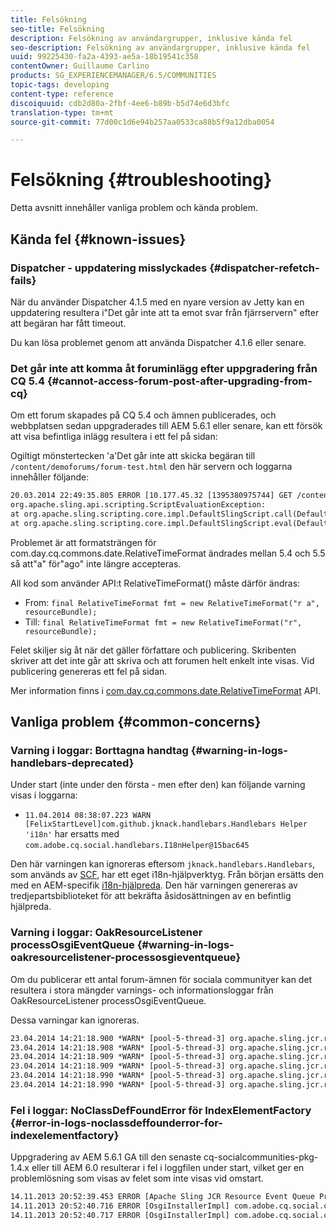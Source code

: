 ```yaml
---
title: Felsökning
seo-title: Felsökning
description: Felsökning av användargrupper, inklusive kända fel
seo-description: Felsökning av användargrupper, inklusive kända fel
uuid: 99225430-fa2a-4393-ae5a-18b19541c358
contentOwner: Guillaume Carlino
products: SG_EXPERIENCEMANAGER/6.5/COMMUNITIES
topic-tags: developing
content-type: reference
discoiquuid: cdb2d80a-2fbf-4ee6-b89b-b5d74e6d3bfc
translation-type: tm+mt
source-git-commit: 77d00c1d6e94b257aa0533ca88b5f9a12dba0054

---
```



# Felsökning {#troubleshooting}

Detta avsnitt innehåller vanliga problem och kända problem.

## Kända fel {#known-issues}

### Dispatcher - uppdatering misslyckades {#dispatcher-refetch-fails}

När du använder Dispatcher 4.1.5 med en nyare version av Jetty kan en uppdatering resultera i&quot;Det går inte att ta emot svar från fjärrservern&quot; efter att begäran har fått timeout.

Du kan lösa problemet genom att använda Dispatcher 4.1.6 eller senare.

### Det går inte att komma åt foruminlägg efter uppgradering från CQ 5.4 {#cannot-access-forum-post-after-upgrading-from-cq}

Om ett forum skapades på CQ 5.4 och ämnen publicerades, och webbplatsen sedan uppgraderades till AEM 5.6.1 eller senare, kan ett försök att visa befintliga inlägg resultera i ett fel på sidan:

Ogiltigt mönstertecken &#39;a&#39;Det går inte att skicka begäran till `/content/demoforums/forum-test.html` den här servern och loggarna innehåller följande:

```xml
20.03.2014 22:49:35.805 ERROR [10.177.45.32 [1395380975744] GET /content/demoforums/forum-test.html HTTP/1.1] com.day.cq.wcm.tags.IncludeTag Error while executing script content.jsp
org.apache.sling.api.scripting.ScriptEvaluationException:
at org.apache.sling.scripting.core.impl.DefaultSlingScript.call(DefaultSlingScript.java:388)
at org.apache.sling.scripting.core.impl.DefaultSlingScript.eval(DefaultSlingScript.java:171)
```

Problemet är att formatsträngen för com.day.cq.commons.date.RelativeTimeFormat ändrades mellan 5.4 och 5.5 så att&quot;a&quot; för&quot;ago&quot; inte längre accepteras.

All kod som använder API:t RelativeTimeFormat() måste därför ändras:

* From: `final RelativeTimeFormat fmt = new RelativeTimeFormat("r a", resourceBundle);`
* Till: `final RelativeTimeFormat fmt = new RelativeTimeFormat("r", resourceBundle);`

Felet skiljer sig åt när det gäller författare och publicering. Skribenten skriver att det inte går att skriva och att forumen helt enkelt inte visas. Vid publicering genereras ett fel på sidan.

Mer information finns i [com.day.cq.commons.date.RelativeTimeFormat](https://helpx.adobe.com/experience-manager/6-5/sites/developing/using/reference-materials/javadoc/com/day/cq/commons/date/RelativeTimeFormat.html) API.

## Vanliga problem {#common-concerns}

### Varning i loggar: Borttagna handtag {#warning-in-logs-handlebars-deprecated}

Under start (inte under den första - men efter den) kan följande varning visas i loggarna:

* `11.04.2014 08:38:07.223 WARN [FelixStartLevel]com.github.jknack.handlebars.Handlebars Helper 'i18n'` har ersatts med `com.adobe.cq.social.handlebars.I18nHelper@15bac645`

Den här varningen kan ignoreras eftersom `jknack.handlebars.Handlebars`, som används av [SCF](scf.md#handlebarsjavascripttemplatinglanguage), har ett eget i18n-hjälpverktyg. Från början ersätts den med en AEM-specifik [i18n-hjälpreda](handlebars-helpers.md#i-n). Den här varningen genereras av tredjepartsbiblioteket för att bekräfta åsidosättningen av en befintlig hjälpreda.

### Varning i loggar: OakResourceListener processOsgiEventQueue {#warning-in-logs-oakresourcelistener-processosgieventqueue}

Om du publicerar ett antal forum-ämnen för sociala communityer kan det resultera i stora mängder varnings- och informationsloggar från OakResourceListener processOsgiEventQueue.

Dessa varningar kan ignoreras.

```xml
23.04.2014 14:21:18.900 *WARN* [pool-5-thread-3] org.apache.sling.jcr.resource.internal.OakResourceListener processOsgiEventQueue: Resource at /var/search-collections/ugc-sc/_m.frq/jcr:content not found, which is not expected for an added or modified node
23.04.2014 14:21:18.908 *WARN* [pool-5-thread-3] org.apache.sling.jcr.resource.internal.OakResourceListener processOsgiEventQueue: Resource at /var/search-collections/ugc-sc/_m.prx/jcr:content not found, which is not expected for an added or modified node
23.04.2014 14:21:18.909 *WARN* [pool-5-thread-3] org.apache.sling.jcr.resource.internal.OakResourceListener processOsgiEventQueue: Resource at /var/replication/data/1f799fb4-0aeb-4660-aadb-705657f16048/67/67699ab5-9d57-4c79-a755-2727ba9e6452/jcr:content not found, which is not expected for an added or modified node
23.04.2014 14:21:18.909 *WARN* [pool-5-thread-3] org.apache.sling.jcr.resource.internal.OakResourceListener processOsgiEventQueue: Resource at /var/replication/data/1f799fb4-0aeb-4660-aadb-705657f16048/67/67699ab5-9d57-4c79-a755-2727ba9e6452/jcr:content not found, which is not expected for an added or modified node
23.04.2014 14:21:18.990 *WARN* [pool-5-thread-3] org.apache.sling.jcr.resource.internal.OakResourceListener processOsgiEventQueue: Resource at /var/replication/data/1f799fb4-0aeb-4660-aadb-705657f16048/b9/b91f1690-87e8-41d8-a78e-cd2259f837c8/jcr:content not found, which is not expected for an added or modified node
23.04.2014 14:21:18.990 *WARN* [pool-5-thread-3] org.apache.sling.jcr.resource.internal.OakResourceListener processOsgiEventQueue: Resource at /var/replication/data/1f799fb4-0aeb-4660-aadb-705657f16048/b9/b91f1690-87e8-41d8-a78e-cd2259f837c8/jcr:content not found, which is not expected for an added or modified node
```

### Fel i loggar: NoClassDefFoundError för IndexElementFactory {#error-in-logs-noclassdeffounderror-for-indexelementfactory}

Uppgradering av AEM 5.6.1 GA till den senaste cq-socialcommunities-pkg-1.4.x eller till AEM 6.0 resulterar i fel i loggfilen under start, vilket ger en problemlösning som visas av felet som inte visas vid omstart.

```xml
14.11.2013 20:52:39.453 ERROR [Apache Sling JCR Resource Event Queue Processor for path '/'] com.adobe.cq.social.storage.index.impl.IndexService Error occurred while processing event java.util.ConcurrentModificationException
14.11.2013 20:52:40.716 ERROR [OsgiInstallerImpl] com.adobe.cq.social.cq-social-commons [CommentListProvider] Error during instantiation of the implementation object (java.lang.NoClassDefFoundError: com/adobe/cq/social/storage/index/IndexElementFactory) java.lang.NoClassDefFoundError: com/adobe/cq/social/storage/index/IndexElementFactory
14.11.2013 20:52:40.717 ERROR [OsgiInstallerImpl] com.adobe.cq.social.cq-social-commons [CommentListProvider] Failed creating the component instance; see log for reason
```
